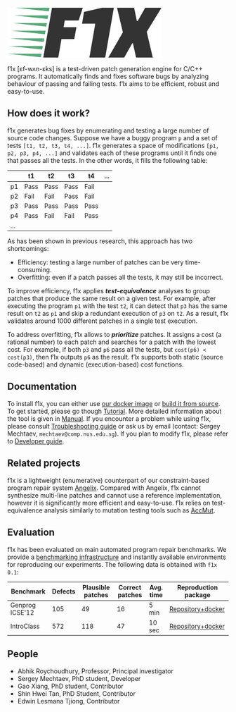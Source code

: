 ![logo](doc/logo.png)

f1x [ɛf-wʌn-ɛks] is a test-driven patch generation engine for C/C++ programs. It automatically finds and fixes software bugs by analyzing behaviour of passing and failing tests. f1x aims to be efficient, robust and easy-to-use.

## How does it work? ##

f1x generates bug fixes by enumerating and testing a large number of source code changes. Suppose we have a buggy program `p` and a set of tests `[t1, t2, t3, t4, ...]`. f1x generates a space of modifications `[p1, p2, p3, p4, ...]` and validates each of these programs until it finds one that passes all the tests. In the other words, it fills the following table:

|    | t1   | t2   | t3   | t4   | ...
|----|------|------|------|------|----
| p1 | Pass | Pass | Pass | Fail
| p2 | Fail | Fail | Pass | Fail
| p3 | Pass | Pass | Pass | Pass
| p4 | Pass | Fail | Fail | Pass
|... |

As has been shown in previous research, this approach has two shortcomings:

* Efficiency: testing a large number of patches can be very time-consuming.
* Overfitting: even if a patch passes all the tests, it may still be incorrect.

To improve efficiency, f1x applies ***test-equivalence*** analyses to group patches that produce the same result on a given test. For example, after executing the program `p1` with the test `t2`, it can detect that `p3` has the same result on `t2` as `p1` and skip a redundant execution of `p3` on `t2`. As a result, f1x validates around 1000 different patches in a single test execution.

To address overfitting, f1x allows to ***prioritize*** patches. It assigns a cost (a rational number) to each patch and searches for a patch with the lowest cost. For example, if both `p3` and `p6` pass all the tests, but `cost(p6) < cost(p3)`, then f1x outputs `p6` as the result. f1x supports both static (source code-based) and dynamic (execution-based) cost functions.

## Documentation ##

To install f1x, you can either use [our docker image](doc/Docker.md) or [build it from source](doc/BuildFromSource.md).
To get started, please go though [Tutorial](doc/Tutorial.md). More detailed information about the tool is given in [Manual](doc/Manual.md). If you encounter a problem while using f1x, please consult [Troubleshooting guide](doc/Troubleshooting.md) or ask us by email (contact: Sergey Mechtaev, `mechtaev@comp.nus.edu.sg`). If you plan to modify f1x, please refer to [Developer guide](doc/Development.md).

## Related projects ##

f1x is a lightweight (enumerative) counterpart of our constraint-based program repair system [Angelix](https://github.com/mechtaev/angelix). Compared with Angelix, f1x cannot synthesize multi-line patches and cannot use a reference implementation, however it is significantly more efficient and easy-to-use. f1x relies on test-equivalence analysis similarly to mutation testing tools such as [AccMut](https://github.com/wangbo15/accmut).

## Evaluation ##

f1x has been evaluated on main automated program repair benchmarks.
We provide a [benchmarking infrastructure](doc/Benchmarking.md) and instantly available environments for reproducing our experiments.
The following data is obtained with `f1x 0.1`:

| Benchmark | Defects | Plausible patches | Correct patches | Avg. time | Reproduction package 
|----------|-------------------|-----------------|-----------|---------------------|---
| Genprog ICSE'12 | 105 | 49 | 16 | 5 min | [Repository+docker](https://github.com/mechtaev/f1x-genprog-icse12)
| IntroClass | 572 | 118 | 47 | 10 sec | [Repository+docker](https://github.com/mechtaev/f1x-introclass)

## People ##

* Abhik Roychoudhury, Professor, Principal investigator
* Sergey Mechtaev, PhD student, Developer
* Gao Xiang, PhD student, Contributor
* Shin Hwei Tan, PhD Student, Contributor
* Edwin Lesmana Tjiong, Contributor
